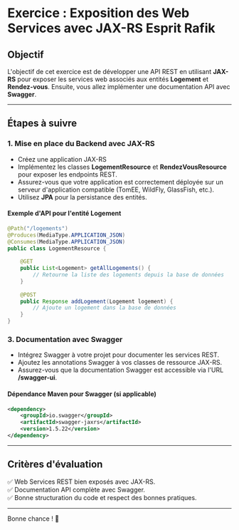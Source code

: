 # Exercice : Exposition des Web Services avec JAX-RS Esprit Rafik

## Objectif
L'objectif de cet exercice est de développer une API REST en utilisant **JAX-RS** pour exposer les services web associés aux entités **Logement** et **Rendez-vous**. Ensuite, vous allez implémenter une documentation API avec **Swagger**.

---

## Étapes à suivre

### 1. Mise en place du Backend avec JAX-RS
- Créez une application JAX-RS
- Implémentez les classes **LogementResource** et **RendezVousResource** pour exposer les endpoints REST.
- Assurez-vous que votre application est correctement déployée sur un serveur d'application compatible (TomEE, WildFly, GlassFish, etc.).
- Utilisez **JPA** pour la persistance des entités.

#### Exemple d'API pour l'entité Logement
```java
@Path("/logements")
@Produces(MediaType.APPLICATION_JSON)
@Consumes(MediaType.APPLICATION_JSON)
public class LogementResource {
    
    @GET
    public List<Logement> getAllLogements() {
        // Retourne la liste des logements depuis la base de données
    }
    
    @POST
    public Response addLogement(Logement logement) {
        // Ajoute un logement dans la base de données
    }
}
```

### 3. Documentation avec Swagger
- Intégrez Swagger à votre projet pour documenter les services REST.
- Ajoutez les annotations Swagger à vos classes de ressource JAX-RS.
- Assurez-vous que la documentation Swagger est accessible via l'URL **/swagger-ui**.

#### Dépendance Maven pour Swagger (si applicable)
```xml
<dependency>
    <groupId>io.swagger</groupId>
    <artifactId>swagger-jaxrs</artifactId>
    <version>1.5.22</version>
</dependency>
```

---

## Critères d'évaluation
✅ Web Services REST bien exposés avec JAX-RS.  
✅ Documentation API complète avec Swagger.  
✅ Bonne structuration du code et respect des bonnes pratiques.  

---

Bonne chance ! 🚀

